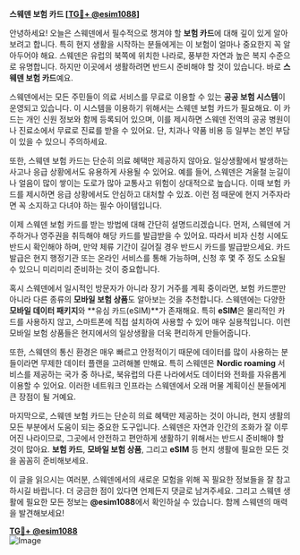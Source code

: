 **스웨덴 보험 카드 [[TG💪+ @esim1088](https://t.me/s/esim1088)]**

안녕하세요! 오늘은 스웨덴에서 필수적으로 챙겨야 할 **보험 카드**에 대해 깊이 있게 알아보려고 합니다. 특히 현지 생활을 시작하는 분들에게는 이 보험이 얼마나 중요한지 꼭 알아두어야 해요. 스웨덴은 유럽의 북쪽에 위치한 나라로, 풍부한 자연과 높은 복지 수준으로 유명합니다. 하지만 이곳에서 생활하려면 반드시 준비해야 할 것이 있습니다. 바로 **스웨덴 보험 카드**예요.

스웨덴에서는 모든 주민들이 의료 서비스를 무료로 이용할 수 있는 **공공 보험 시스템**이 운영되고 있습니다. 이 시스템을 이용하기 위해서는 스웨덴 보험 카드가 필요해요. 이 카드는 개인 신원 정보와 함께 등록되어 있으며, 이를 제시하면 스웨덴 전역의 공공 병원이나 진료소에서 무료로 진료를 받을 수 있어요. 단, 치과나 약품 비용 등 일부는 본인 부담이 있을 수 있으니 주의하세요.

또한, 스웨덴 보험 카드는 단순히 의료 혜택만 제공하지 않아요. 일상생활에서 발생하는 사고나 응급 상황에서도 유용하게 사용될 수 있어요. 예를 들어, 스웨덴은 겨울철 눈길이나 얼음이 많이 쌓이는 도로가 많아 교통사고 위험이 상대적으로 높습니다. 이때 보험 카드를 제시하면 응급 상황에서도 안심하고 대처할 수 있죠. 이런 점 때문에 현지 거주자라면 꼭 소지하고 다녀야 하는 필수 아이템입니다.

이제 스웨덴 보험 카드를 받는 방법에 대해 간단히 설명드리겠습니다. 먼저, 스웨덴에 거주하거나 영주권을 취득해야 해당 카드를 발급받을 수 있어요. 따라서 비자 신청 시에도 반드시 확인해야 하며, 만약 체류 기간이 길어질 경우 반드시 카드를 발급받으세요. 카드 발급은 현지 행정기관 또는 온라인 서비스를 통해 가능하며, 신청 후 몇 주 정도 소요될 수 있으니 미리미리 준비하는 것이 중요합니다.

혹시 스웨덴에서 일시적인 방문자가 아니라 장기 거주를 계획 중이라면, 보험 카드뿐만 아니라 다른 종류의 **모바일 보험 상품**도 알아보는 것을 추천합니다. 스웨덴에는 다양한 **모바일 데이터 패키지**와 **유심 카드(eSIM)**가 존재해요. 특히 **eSIM**은 물리적인 카드를 사용하지 않고, 스마트폰에 직접 설치하여 사용할 수 있어 매우 실용적입니다. 이런 모바일 보험 상품들은 현지에서의 일상생활을 더욱 편리하게 만들어줍니다.

또한, 스웨덴의 통신 환경은 매우 빠르고 안정적이기 때문에 데이터를 많이 사용하는 분들이라면 무제한 데이터 플랜을 고려해볼 만해요. 특히 스웨덴은 **Nordic roaming** 서비스를 제공하는 국가 중 하나로, 북유럽의 다른 나라에서도 데이터와 전화를 자유롭게 이용할 수 있어요. 이러한 네트워크 인프라는 스웨덴에서 오래 머물 계획이신 분들에게 큰 장점이 될 거예요.

마지막으로, 스웨덴 보험 카드는 단순히 의료 혜택만 제공하는 것이 아니라, 현지 생활의 모든 부분에서 도움이 되는 중요한 도구입니다. 스웨덴은 자연과 인간의 조화가 잘 이루어진 나라이므로, 그곳에서 안전하고 편안하게 생활하기 위해서는 반드시 준비해야 할 것이 많아요. **보험 카드**, **모바일 보험 상품**, 그리고 **eSIM** 등 현지 생활에 필요한 모든 것을 꼼꼼히 준비해보세요.

이 글을 읽으시는 여러분, 스웨덴에서의 새로운 모험을 위해 꼭 필요한 정보들을 잘 참고하시길 바랍니다. 더 궁금한 점이 있다면 언제든지 댓글로 남겨주세요. 그리고 스웨덴 생활에 필요한 모든 정보는 **@esim1088**에서 확인하실 수 있습니다. 함께 스웨덴의 매력을 발견해보세요!

**[TG💪+ @esim1088](https://t.me/s/esim1088)**  
![Image](https://i.postimg.cc/Y0z9fWf4/image.png)